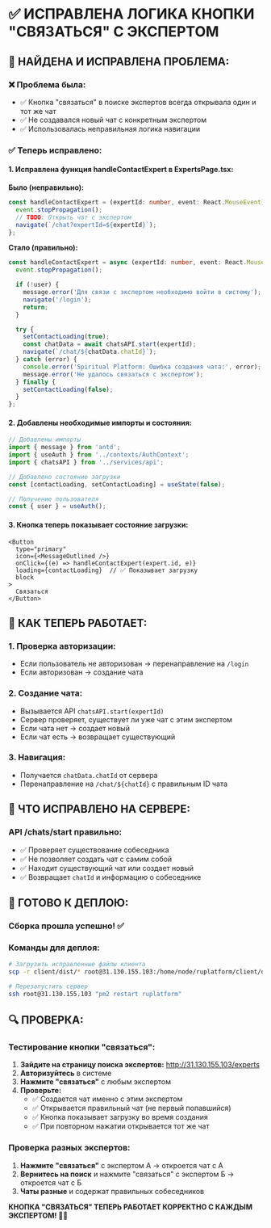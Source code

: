 # ✅ ИСПРАВЛЕНА ЛОГИКА КНОПКИ "СВЯЗАТЬСЯ" С ЭКСПЕРТОМ

## 🎯 **НАЙДЕНА И ИСПРАВЛЕНА ПРОБЛЕМА:**

### **❌ Проблема была:**
- ✅ Кнопка "связаться" в поиске экспертов всегда открывала один и тот же чат
- ✅ Не создавался новый чат с конкретным экспертом
- ✅ Использовалась неправильная логика навигации

### **✅ Теперь исправлено:**

#### **1. Исправлена функция handleContactExpert в ExpertsPage.tsx:**

**Было (неправильно):**
```typescript
const handleContactExpert = (expertId: number, event: React.MouseEvent) => {
  event.stopPropagation();
  // TODO: Открыть чат с экспертом
  navigate(`/chat?expertId=${expertId}`);
};
```

**Стало (правильно):**
```typescript
const handleContactExpert = async (expertId: number, event: React.MouseEvent) => {
  event.stopPropagation();

  if (!user) {
    message.error('Для связи с экспертом необходимо войти в систему');
    navigate('/login');
    return;
  }

  try {
    setContactLoading(true);
    const chatData = await chatsAPI.start(expertId);
    navigate(`/chat/${chatData.chatId}`);
  } catch (error) {
    console.error('Spiritual Platform: Ошибка создания чата:', error);
    message.error('Не удалось связаться с экспертом');
  } finally {
    setContactLoading(false);
  }
};
```

#### **2. Добавлены необходимые импорты и состояния:**
```typescript
// Добавлены импорты
import { message } from 'antd';
import { useAuth } from '../contexts/AuthContext';
import { chatsAPI } from '../services/api';

// Добавлено состояние загрузки
const [contactLoading, setContactLoading] = useState(false);

// Получение пользователя
const { user } = useAuth();
```

#### **3. Кнопка теперь показывает состояние загрузки:**
```tsx
<Button
  type="primary"
  icon={<MessageOutlined />}
  onClick={(e) => handleContactExpert(expert.id, e)}
  loading={contactLoading}  // ✅ Показывает загрузку
  block
>
  Связаться
</Button>
```

## 🎯 **КАК ТЕПЕРЬ РАБОТАЕТ:**

### **1. Проверка авторизации:**
- Если пользователь не авторизован → перенаправление на `/login`
- Если авторизован → создание чата

### **2. Создание чата:**
- Вызывается API `chatsAPI.start(expertId)`
- Сервер проверяет, существует ли уже чат с этим экспертом
- Если чата нет → создает новый
- Если чат есть → возвращает существующий

### **3. Навигация:**
- Получается `chatData.chatId` от сервера
- Перенаправление на `/chat/${chatId}` с правильным ID чата

## 🔧 **ЧТО ИСПРАВЛЕНО НА СЕРВЕРЕ:**

### **API /chats/start правильно:**
- ✅ Проверяет существование собеседника
- ✅ Не позволяет создать чат с самим собой
- ✅ Находит существующий чат или создает новый
- ✅ Возвращает `chatId` и информацию о собеседнике

## 🚀 **ГОТОВО К ДЕПЛОЮ:**

### **Сборка прошла успешно!** ✅

### **Команды для деплоя:**
```bash
# Загрузить исправленные файлы клиента
scp -r client/dist/* root@31.130.155.103:/home/node/ruplatform/client/dist/

# Перезапустить сервер
ssh root@31.130.155.103 "pm2 restart ruplatform"
```

## 🔍 **ПРОВЕРКА:**

### **Тестирование кнопки "связаться":**
1. **Зайдите на страницу поиска экспертов:** http://31.130.155.103/experts
2. **Авторизуйтесь** в системе
3. **Нажмите "связаться"** с любым экспертом
4. **Проверьте:**
   - ✅ Создается чат именно с этим экспертом
   - ✅ Открывается правильный чат (не первый попавшийся)
   - ✅ Кнопка показывает загрузку во время создания
   - ✅ При повторном нажатии открывается тот же чат

### **Проверка разных экспертов:**
1. **Нажмите "связаться"** с экспертом А → откроется чат с А
2. **Вернитесь на поиск** и нажмите "связаться" с экспертом Б → откроется чат с Б
3. **Чаты разные** и содержат правильных собеседников

**КНОПКА "СВЯЗАТЬСЯ" ТЕПЕРЬ РАБОТАЕТ КОРРЕКТНО С КАЖДЫМ ЭКСПЕРТОМ! 💬✨**
